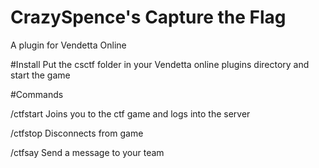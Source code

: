 # CrazySpence's Capture the Flag

A plugin for Vendetta Online

#Install
Put the csctf folder in your Vendetta online plugins directory and start the game

#Commands

/ctfstart Joins you to the ctf game and logs into the server

/ctfstop  Disconnects from game

/ctfsay   Send a message to your team

